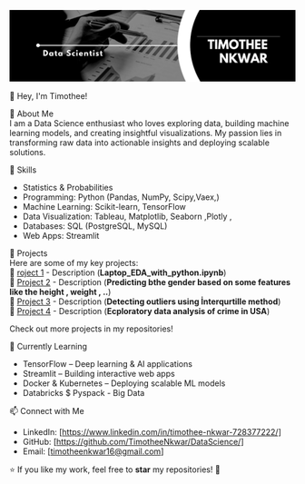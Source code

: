 ![TIMOTHEE NKWAR ](https://github.com/TimotheeNkwar/TIMOTHEE-NKWAR/blob/main/Data%20Scientist.png)

 👋 Hey, I'm Timothee!  

 🚀 About Me  
I am a Data Science enthusiast who loves exploring data, building machine learning models, and creating insightful visualizations. My passion lies in transforming raw data into actionable insights and deploying scalable solutions.  

🔧 Skills  
- Statistics & Probabilities
- Programming: Python (Pandas, NumPy, Scipy,Vaex,)  
- Machine Learning: Scikit-learn, TensorFlow 
- Data Visualization: Tableau, Matplotlib, Seaborn ,Plotly ,
- Databases: SQL (PostgreSQL, MySQL)   
- Web Apps: Streamlit


 📌 Projects  
Here are some of my key projects:  
🔹 [roject 1](#) - Description  (**Laptop_EDA_with_python.ipynb**)  
🔹 [Project 2](#) - Description (**Predicting bthe gender based on some features like the height , weight , ..**)  
🔹 [Project 3](#) - Description (**Detecting outliers using İnterqurtille method**)  
🔹 [Project 4](#) - Description (**Ecploratory data analysis of crime in USA**) 

Check out more projects in my repositories!  

🌱 Currently Learning  
- TensorFlow – Deep learning & AI applications  
- Streamlit – Building interactive web apps  
- Docker & Kubernetes – Deploying scalable ML models
- Databricks $ Pyspack - Big Data

📫 Connect with Me  
- LinkedIn: [https://www.linkedin.com/in/timothee-nkwar-728377222/] 
- GitHub: [https://github.com/TimotheeNkwar/DataScience/] 
- Email: [timotheenkwar16@gmail.com]

⭐️ If you like my work, feel free to **star** my repositories! 🚀  

